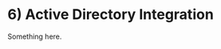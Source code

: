 [title]: # (6. Active Directory Integration)
[tags]: # (XXX)
[priority]: # (60)

# 6) Active Directory Integration
Something here.

